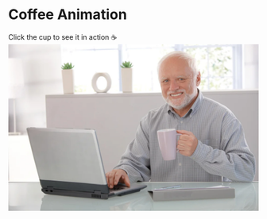# Coffee Animation

Click the cup to see it in action ☕  
[![take 2 sips of coffee to code 10 more lines](coffee_static.png)](https://bohanc2.github.io/Coffee-animation/)
